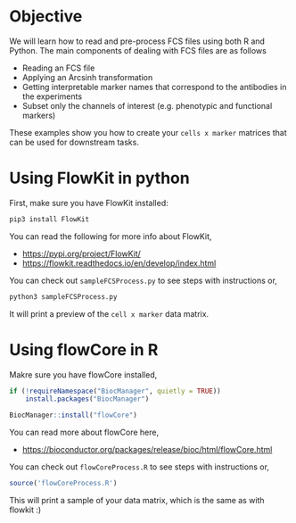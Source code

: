 # Objective

We will learn how to read and pre-process FCS files using both R and Python. The main components of dealing with FCS files are as follows
* Reading an FCS file
* Applying an Arcsinh transformation
* Getting interpretable marker names that correspond to the antibodies in the experiments
* Subset only the channels of interest (e.g. phenotypic and functional markers) 

These examples show you how to create your `cells x marker` matrices that can be used for downstream tasks.

# Using FlowKit in python

First, make sure you have FlowKit installed: 

```bash
pip3 install FlowKit
```

You can read the following for more info about FlowKit,
* https://pypi.org/project/FlowKit/
* https://flowkit.readthedocs.io/en/develop/index.html

You can check out `sampleFCSProcess.py` to see steps with instructions or,

```bash
python3 sampleFCSProcess.py
```

It will print a preview of the `cell x marker` data matrix.

# Using flowCore in R

Makre sure you have flowCore installed,

```R
if (!requireNamespace("BiocManager", quietly = TRUE))
    install.packages("BiocManager")

BiocManager::install("flowCore")
```

You can read more about flowCore here,

* https://bioconductor.org/packages/release/bioc/html/flowCore.html

You can check out  `flowCoreProcess.R` to see steps with instructions or,

```R
source('flowCoreProcess.R')
```

This will print a sample of your data matrix, which is the same as with flowkit :) 
